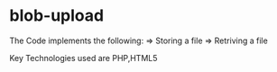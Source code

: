 # blob-upload
The Code implements the following:
=> Storing a file
=> Retriving a file

Key Technologies used are PHP,HTML5
